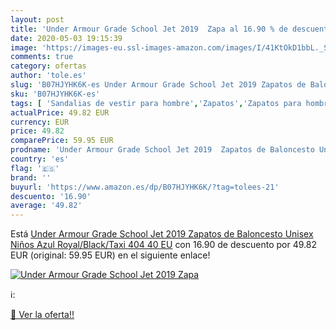 ```yaml
---
layout: post
title: 'Under Armour Grade School Jet 2019  Zapa al 16.90 % de descuento'
date: 2020-05-03 19:15:39
image: 'https://images-eu.ssl-images-amazon.com/images/I/41KtOkD1bbL._SL400_.jpg'
comments: true
category: ofertas
author: 'tole.es'
slug: 'B07HJYHK6K-es Under Armour Grade School Jet 2019 Zapatos de Baloncesto...'
sku: 'B07HJYHK6K-es'
tags: [ 'Sandalias de vestir para hombre','Zapatos','Zapatos para hombre','Zapatos y complementos','zapatos', ]
actualPrice: 49.82 EUR
currency: EUR
price: 49.82
comparePrice: 59.95 EUR
prodname: 'Under Armour Grade School Jet 2019  Zapatos de Baloncesto Unisex Niños  Azul  Royal/Black/Taxi 404   40 EU'
country: 'es'
flag: '🇪🇸'
brand: ''
buyurl: 'https://www.amazon.es/dp/B07HJYHK6K/?tag=tolees-21'
descuento: '16.90'
average: '49.82'
---
```


Está [Under Armour Grade School Jet 2019  Zapatos de Baloncesto Unisex Niños  Azul  Royal/Black/Taxi 404   40 EU](https://www.amazon.es/dp/B07HJYHK6K/?tag=tolees-21) con 16.90 de descuento por 49.82 EUR (original: 59.95 EUR) en el siguiente enlace!

[![Under Armour Grade School Jet 2019  Zapa](https://images-eu.ssl-images-amazon.com/images/I/41KtOkD1bbL._SL400_.jpg)](https://www.amazon.es/dp/B07HJYHK6K/?tag=tolees-21)

ℹ️:


[🛒 Ver la oferta!!](https://www.amazon.es/dp/B07HJYHK6K/?tag=tolees-21)
